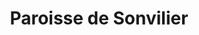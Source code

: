 ---
title: Paroisse de Sonvilier
name: Sonvilier
site: https://www.referguel.ch/paroisses/sonvilier/
territoire:
- Sonvilier
NPA:
- 2615
meta:
- La Chaux-d’Abel
region: Erguël
ministres:
- Alain Wimmer
---